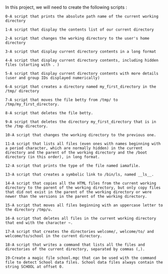 In this project, we will need to create the following scripts :

    0-A script that prints the absolute path name of the current working directory
    
    1-A script that display the contents list of our current directory
    
    2-A script that changes the working directory to the user's home directory
    
    3-A script that display current directory contents in a long format
    
    4-A script that display current directory contents, including hidden files (starting with . )
    
    5-A script that display current directory contents with more details (user and group IDs displayed numerically)
    
    6-A script that creates a directory named my_first_directory in the /tmp/ directory
    
    7-A script that moves the file betty from /tmp/ to /tmp/my_first_directory.

    8-A script that deletes the file betty.

    9-A script that deletes the directory my_first_directory that is in the /tmp directory.

    10-A script that changes the working directory to the previous one.

    11-A script that lists all files (even ones with names beginning with a period character, which are normally hidden) in the current directory and the parent of the working directory and the /boot directory (in this order), in long format.

    12-A script that prints the type of the file named iamafile.

    13-A script that creates a symbolic link to /bin/ls, named __ls__.

    14-A script that copies all the HTML files from the current working directory to the parent of the working directory, but only copy files that did not exist in the parent of the working directory or were newer than the versions in the parent of the working directory.

    15-A script that moves all files beginning with an uppercase letter to the directory /tmp/u.

    16-A script that deletes all files in the current working directory that end with the character ~.

    17-A script that creates the directories welcome/, welcome/to/ and welcome/to/school in the current directory.

    18-A script that writes a command that lists all the files and directories of the current directory, separated by commas (,).
    
    19-Create a magic file school.mgc that can be used with the command file to detect School data files. School data files always contain the string SCHOOL at offset 0.
